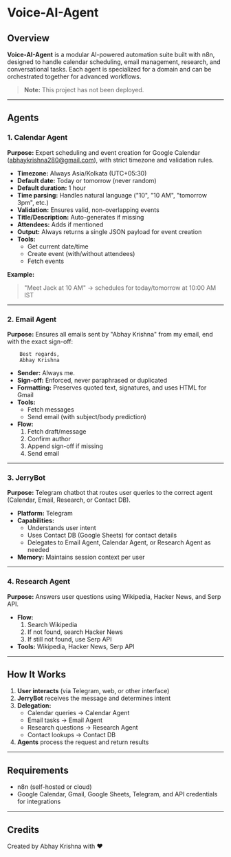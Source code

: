 # Voice-AI-Agent


## Overview

**Voice-AI-Agent** is a modular AI-powered automation suite built with n8n, designed to handle calendar scheduling, email management, research, and conversational tasks. Each agent is specialized for a domain and can be orchestrated together for advanced workflows.

> **Note:** This project has not been deployed.

---

## Agents

### 1. Calendar Agent
**Purpose:** Expert scheduling and event creation for Google Calendar (abhaykrishna280@gmail.com), with strict timezone and validation rules.

- **Timezone:** Always Asia/Kolkata (UTC+05:30)
- **Default date:** Today or tomorrow (never random)
- **Default duration:** 1 hour
- **Time parsing:** Handles natural language ("10", "10 AM", "tomorrow 3pm", etc.)
- **Validation:** Ensures valid, non-overlapping events
- **Title/Description:** Auto-generates if missing
- **Attendees:** Adds if mentioned
- **Output:** Always returns a single JSON payload for event creation
- **Tools:**
	- Get current date/time
	- Create event (with/without attendees)
	- Fetch events

**Example:**
> "Meet Jack at 10 AM" → schedules for today/tomorrow at 10:00 AM IST

---

### 2. Email Agent
**Purpose:** Ensures all emails sent by "Abhay Krishna" from my email, end with the exact sign-off:

		Best regards,
		Abhay Krishna

- **Sender:** Always me.
- **Sign-off:** Enforced, never paraphrased or duplicated
- **Formatting:** Preserves quoted text, signatures, and uses HTML for Gmail
- **Tools:**
	- Fetch messages
	- Send email (with subject/body prediction)
- **Flow:**
	1. Fetch draft/message
	2. Confirm author
	3. Append sign-off if missing
	4. Send email

---

### 3. JerryBot
**Purpose:** Telegram chatbot that routes user queries to the correct agent (Calendar, Email, Research, or Contact DB).

- **Platform:** Telegram
- **Capabilities:**
	- Understands user intent
	- Uses Contact DB (Google Sheets) for contact details
	- Delegates to Email Agent, Calendar Agent, or Research Agent as needed
- **Memory:** Maintains session context per user

---

### 4. Research Agent
**Purpose:** Answers user questions using Wikipedia, Hacker News, and Serp API.

- **Flow:**
	1. Search Wikipedia
	2. If not found, search Hacker News
	3. If still not found, use Serp API
- **Tools:** Wikipedia, Hacker News, Serp API

---

## How It Works

1. **User interacts** (via Telegram, web, or other interface)
2. **JerryBot** receives the message and determines intent
3. **Delegation:**
	 - Calendar queries → Calendar Agent
	 - Email tasks → Email Agent
	 - Research questions → Research Agent
	 - Contact lookups → Contact DB
4. **Agents** process the request and return results

---

## Requirements

- n8n (self-hosted or cloud)
- Google Calendar, Gmail, Google Sheets, Telegram, and API credentials for integrations

---

## Credits

Created by Abhay Krishna with ❤️